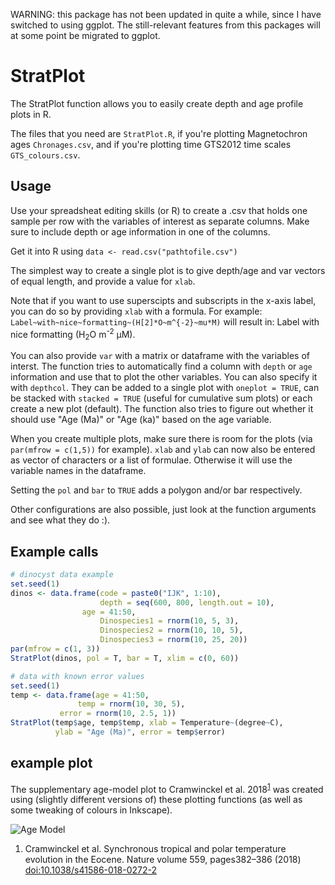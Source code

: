 WARNING: this package has not been updated in quite a while, since I have 
switched to using ggplot. The still-relevant features from this packages will
at some point be migrated to ggplot.


# StratPlot
The StratPlot function allows you to easily create depth and age profile plots
in R. 

The files that you need are `StratPlot.R`, if you're plotting Magnetochron ages 
`Chronages.csv`, and if you're plotting time GTS2012 time scales `GTS_colours.csv`.

## Usage

Use your spreadsheat editing skills (or R) to create a .csv that holds one
sample per row with the variables of interest as separate columns. Make sure to
include depth or age information in one of the columns. 

Get it into R using `data <- read.csv("pathtofile.csv")`

The simplest way to create a single plot is to give depth/age and var vectors of
equal length, and provide a value for `xlab`. 

Note that if you want to use superscipts and subscripts in the x-axis label, you
can do so by providing `xlab` with a formula. For example:
`Label~with~nice~formatting~(H[2]*O~m^{-2}~mu*M)` will result in: Label with
nice formatting (H<sub>2</sub>O m<sup>-2</sup> μM).

You can also provide `var` with a matrix or dataframe with the variables of
interst. The function tries to automatically find a column with `depth` or `age`
information and use that to plot the other variables. You can also specify it
with `depthcol`. They can be added to a single plot with `oneplot = TRUE`, can
be stacked with `stacked = TRUE` (useful for cumulative sum plots) or each
create a new plot (default). The function also tries to figure out whether it
should use "Age (Ma)" or "Age (ka)" based on the age variable.

When you create multiple plots, make sure there is room for the plots (via
`par(mfrow = c(1,5))` for example). `xlab` and `ylab` can now also be entered as
vector of characters or a list of formulae. Otherwise it will use the variable
names in the dataframe.

Setting the `pol` and `bar` to `TRUE` adds a polygon and/or bar respectively.

Other configurations are also possible, just look at the function arguments and
see what they do :).

## Example calls

```R
# dinocyst data example
set.seed(1)
dinos <- data.frame(code = paste0("IJK", 1:10),
                    depth = seq(600, 800, length.out = 10),
	            age = 41:50,
                    Dinospecies1 = rnorm(10, 5, 3),
                    Dinospecies2 = rnorm(10, 10, 5),
                    Dinospecies3 = rnorm(10, 25, 20))
par(mfrow = c(1, 3))
StratPlot(dinos, pol = T, bar = T, xlim = c(0, 60))

# data with known error values
set.seed(1)
temp <- data.frame(age = 41:50, 
	           temp = rnorm(10, 30, 5),
		   error = rnorm(10, 2.5, 1))
StratPlot(temp$age, temp$temp, xlab = Temperature~(degree~C), 
          ylab = "Age (Ma)", error = temp$error)
```

## example plot

The supplementary age-model plot to Cramwinckel et al. 2018<sup>[1](https://www.nature.com/articles/s41586-018-0272-2)</sup>
was created using (slightly different versions of) these plotting functions 
(as well as some tweaking of colours in Inkscape).

![Age Model](https://media.springernature.com/lw900/springer-static/esm/art%3A10.1038%2Fs41586-018-0272-2/MediaObjects/41586_2018_272_Fig5_ESM.jpg)

1. Cramwinckel et al. Synchronous tropical and polar temperature evolution in the Eocene. 
   Nature volume 559, pages382–386 (2018) [doi:10.1038/s41586-018-0272-2](https://doi.org/10.1038/s41586-018-0272-2)
